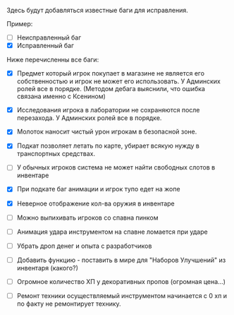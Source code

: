 Здесь будут добавляться известные баги для исправления.

Пример:
- [ ] Неисправленный баг
- [x] Исправленный баг

Ниже перечисленны все баги:
- [x] Предмет который игрок покупает в магазине не является его собственностью и игрок не может его использовать. У Админских ролей все в порядке. (Методом дебага выяснили, что ошибка связана именно с Ксенином)
- [x] Исследования игрока в лаборатории не сохраняются после перезахода. У Админских ролей все в порядке.
- [x] Молоток наносит чистый урон игрокам в безопасной зоне. 
- [x] Подкат позволяет летать по карте, убирает всякую нужду в транспортных средствах.
- [ ] У обычных игроков система не может найти свободных слотов в инвентаре
- [x] При подкате баг анимации и игрок тупо едет на жопе
- [x] Неверное отображение кол-ва оружия в инвентаре
- [ ] Можно выпихивать игроков со спавна пинком
- [ ] Анимация удара инструментом на спавне ломается при ударе
- [ ] Убрать дроп денег и опыта с разработчиков
- [ ] Добавить функцию - поставить в мире для "Наборов Улучшений" из инвентаря (какого?)
- [ ] Огромное количество ХП у декоративных пропов (огромная цена...)
- [ ] Ремонт техники осуществляемый инструментом начинается с 0 хп и по факту не ремонтирует технику. 

